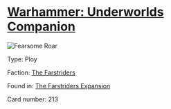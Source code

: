 # [Warhammer: Underworlds Companion](https://guidokessels.github.io/wh-underworlds)

  

![Fearsome Roar](https://warhammerunderworlds.com/wp-content/uploads/sites/6/2018/03/213_ENG.png)



Type: Ploy

Faction: [The Farstriders](https://guidokessels.github.io/wh-underworlds/factions/the-farstriders.md)

Found in: [The Farstriders Expansion](https://guidokessels.github.io/wh-underworlds/locations/the-farstriders-expansion.md)

Card number: 213
